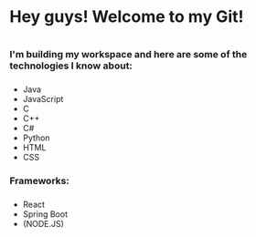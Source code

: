 ### <h1>Hey guys! Welcome to my Git!<h1>
  
### I'm building my workspace and here are some of the technologies I know about:
###
  - Java
  - JavaScript
  - C
  - C++
  - C#
  - Python
  - HTML
  - CSS
###
### Frameworks:
###
  - React
  - Spring Boot
  - (NODE.JS)

<!--
**GitBerg/GitBerg** is a ✨ _special_ ✨ repository because its `README.md` (this file) appears on your GitHub profile.

Here are some ideas to get you started:

- 🔭 I’m currently working on ...
- 🌱 I’m currently learning ...
- 👯 I’m looking to collaborate on ...
- 🤔 I’m looking for help with ...
- 💬 Ask me about ...
- 📫 How to reach me: ...
- 😄 Pronouns: ...
- ⚡ Fun fact: ...
-->
